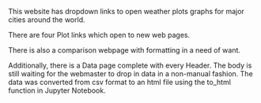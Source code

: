 This website has dropdown links to open weather plots graphs for major cities around the world.

There are four Plot links which open to new web pages.

There is also a comparison webpage with formatting in a need of want.

Additionally, there is a Data page complete with every Header.
  The body is still waiting for the webmaster to drop in data in a non-manual fashion.
  The data was converted from csv format to an html file using the to_html function in Jupyter Notebook.
